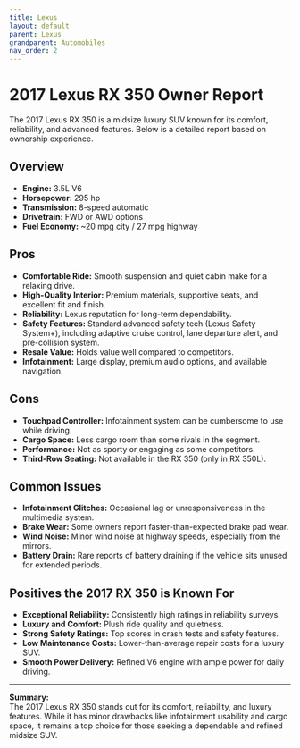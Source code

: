 ```yaml
---
title: Lexus
layout: default
parent: Lexus
grandparent: Automobiles
nav_order: 2
---
```


# 2017 Lexus RX 350 Owner Report

The 2017 Lexus RX 350 is a midsize luxury SUV known for its comfort, reliability, and advanced features. Below is a detailed report based on ownership experience.

## Overview

- **Engine:** 3.5L V6
- **Horsepower:** 295 hp
- **Transmission:** 8-speed automatic
- **Drivetrain:** FWD or AWD options
- **Fuel Economy:** ~20 mpg city / 27 mpg highway

## Pros

- **Comfortable Ride:** Smooth suspension and quiet cabin make for a relaxing drive.
- **High-Quality Interior:** Premium materials, supportive seats, and excellent fit and finish.
- **Reliability:** Lexus reputation for long-term dependability.
- **Safety Features:** Standard advanced safety tech (Lexus Safety System+), including adaptive cruise control, lane departure alert, and pre-collision system.
- **Resale Value:** Holds value well compared to competitors.
- **Infotainment:** Large display, premium audio options, and available navigation.

## Cons

- **Touchpad Controller:** Infotainment system can be cumbersome to use while driving.
- **Cargo Space:** Less cargo room than some rivals in the segment.
- **Performance:** Not as sporty or engaging as some competitors.
- **Third-Row Seating:** Not available in the RX 350 (only in RX 350L).

## Common Issues

- **Infotainment Glitches:** Occasional lag or unresponsiveness in the multimedia system.
- **Brake Wear:** Some owners report faster-than-expected brake pad wear.
- **Wind Noise:** Minor wind noise at highway speeds, especially from the mirrors.
- **Battery Drain:** Rare reports of battery draining if the vehicle sits unused for extended periods.

## Positives the 2017 RX 350 is Known For

- **Exceptional Reliability:** Consistently high ratings in reliability surveys.
- **Luxury and Comfort:** Plush ride quality and quietness.
- **Strong Safety Ratings:** Top scores in crash tests and safety features.
- **Low Maintenance Costs:** Lower-than-average repair costs for a luxury SUV.
- **Smooth Power Delivery:** Refined V6 engine with ample power for daily driving.

---

**Summary:**  
The 2017 Lexus RX 350 stands out for its comfort, reliability, and luxury features. While it has minor drawbacks like infotainment usability and cargo space, it remains a top choice for those seeking a dependable and refined midsize SUV.